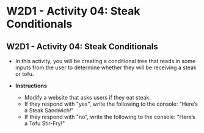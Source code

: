 # W2D1 - Activity 04: Steak Conditionals

## W2D1 - Activity 04: Steak Conditionals

* In this activity, you will be creating a conditional tree that reads in some inputs from the user to determine whether they will be receiving a steak or tofu. 

* **Instructions**

    * Modify a website that asks users if they eat steak.
    * If they respond with "yes", write the following to the console: "Here’s a Steak Sandwich!"
    * If they respond with "no", write the following to the console: "Here’s a Tofu Stir-Fry!"